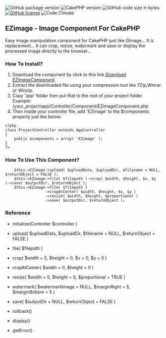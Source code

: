 ![GitHub package version](https://img.shields.io/github/package-json/v/badges/shields.svg)
![CakePHP version](https://img.shields.io/badge/cakephp-v2.x-blue.svg)
![GitHub code size in bytes](https://img.shields.io/github/languages/code-size/elmyrockers/EZimage.svg)
[![GitHub license](https://img.shields.io/github/license/elmyrockers/EZimage.svg)](https://github.com/elmyrockers/EZimage/blob/master/LICENSE)
![Code Climate](https://img.shields.io/codeclimate/issues/elmyrockers/EZimage.svg)


## EZimage - Image Component For CakePHP

Easy image manipulation component for CakePHP just like QImage... It is replacement... It can crop, resize, watermark and save or display the processed image directly to the browser... 

### How To Install?

1. Download the component by click to this link [*Download EZimageComponent*](https://github.com/elmyrockers/EZimage/archive/master.zip).
2. Extract the downloaded file using your compression tool like 7Zip,Winrar or Winzip.
3. Copy 'app' folder then put that to the root of your project folder.
	Example: /your_project/app/Controller/Component/EZimageComponent.php
4. Then inside your controller file, add 'EZimage' to the $components property just like below:

```
<?php
class ProjectController extends AppController
{
	public $components = array( 'EZimage' );
}
?>
```

### How To Use This Component?

```
	$this->EZimage->upload( $uploadData, $uploadDir, $filename = NULL, $returnObject = FALSE );
	$this->EZimage->file( $filepath )->crop( $width, $height, $x, $y )->save( $outputDir, $returnObject );
	$this->EZimage->file( $filepath )
				  ->cropAtCenter( $width, $height, $x, $y )
				  ->resize( $width, $height, $proportional )
				  ->save( $outputDir, $returnObject );
```

### Reference

- initialize(Controller $controller )

- upload( $uploadData, $uploadDir, $filename = NULL, $returnObject = FALSE )
- file( $filepath )

- crop( $width = 0, $height = 0, $x = 0, $y = 0 )
- cropAtCenter( $width = 0, $height = 0 )
- resize( $width = 0, $height = 0, $proportional = TRUE )
- watermark( $watermarkImage = NULL, $marginRight = 5, $marginBottom = 5 )

- save( $outputDir = NULL, $returnObject = FALSE )
- rollback()
- display()
- getError()